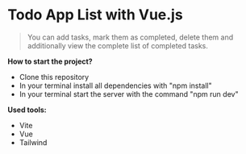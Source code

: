 # Todo App List with Vue.js

> You can add tasks, mark them as completed, delete them and additionally view the complete list of completed tasks.

**How to start the project?**
* Clone this repository
* In your terminal install all dependencies with "npm install"
* In your terminal start the server with the command "npm run dev"

**Used tools:**
* Vite
* Vue
* Tailwind 

